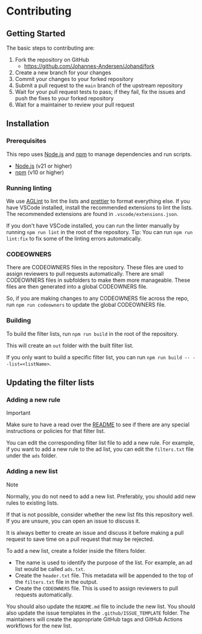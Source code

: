 # Contributing

## Getting Started

The basic steps to contributing are:

1. Fork the repository on GitHub
   - https://github.com/Johannes-Andersen/Johand/fork
2. Create a new branch for your changes
3. Commit your changes to your forked repository
4. Submit a pull request to the `main` branch of the upstream repository
5. Wait for your pull request tests to pass; if they fail, fix the issues and push the fixes to your forked repository
6. Wait for a maintainer to review your pull request

## Installation

### Prerequisites

This repo uses [Node.js](https://nodejs.org/en/) and [npm](https://www.npmjs.com/) to manage dependencies and run scripts.

- [Node.js](https://nodejs.org/en/) (v21 or higher)
- [npm](https://www.npmjs.com/) (v10 or higher)

### Running linting

We use [AGLint](https://github.com/AdguardTeam/AGLint) to lint the lists and [prettier](https://prettier.io/) to format everything else.
If you have VSCode installed, install the recommended extensions to lint the lists. The recommended extensions are found in `.vscode/extensions.json`.

If you don't have VSCode installed, you can run the linter manually by running `npm run lint` in the root of the repository.
Tip: You can run `npm run lint:fix` to fix some of the linting errors automatically.

### CODEOWNERS

There are CODEOWNERS files in the repository. These files are used to assign reviewers to pull requests automatically.
There are small CODEOWNERS files in subfolders to make them more manageable. These files are then generated into a global CODEOWNERS file.

So, if you are making changes to any CODEOWNERS file across the repo, run `npm run codeowners` to update the global CODEOWNERS file.

### Building

To build the filter lists, run `npm run build` in the root of the repository.

This will create an `out` folder with the built filter list.

If you only want to build a specific filter list, you can run `npm run build -- --list=<listName>`.

## Updating the filter lists

### Adding a new rule

> [!IMPORTANT]  
> Make sure to have a read over the [README](README.md) to see if there are any special instructions or policies for that filter list.

You can edit the corresponding filter list file to add a new rule. For example, if you want to add a new rule to the ad list, you can edit the `filters.txt` file under the `ads` folder.

### Adding a new list

> [!NOTE]  
> Normally, you do not need to add a new list. Preferably, you should add new rules to existing lists.
>
> If that is not possible, consider whether the new list fits this repository well. If you are unsure, you can open an issue to discuss it.
>
> It is always better to create an issue and discuss it before making a pull request to save time on a pull request that may be rejected.

To add a new list, create a folder inside the filters folder.

- The name is used to identify the purpose of the list. For example, an ad list would be called `ads.txt`.
- Create the `header.txt` file. This metadata will be appended to the top of the `filters.txt` file in the output.
- Create the `CODEOWNERS` file. This is used to assign reviewers to pull requests automatically.

You should also update the `README.md` file to include the new list. You should also update the issue templates in the `.github/ISSUE_TEMPLATE` folder.
The maintainers will create the appropriate GitHub tags and GitHub Actions workflows for the new list.
